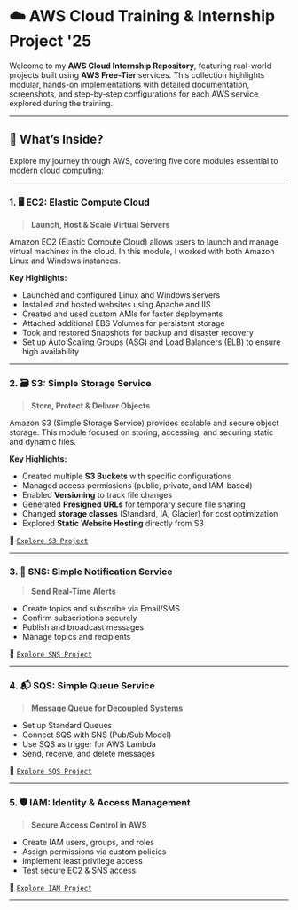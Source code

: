 # ☁️ AWS Cloud Training & Internship Project '25

Welcome to my **AWS Cloud Internship Repository**, featuring real-world projects built using **AWS Free-Tier** services. This collection highlights modular, hands-on implementations with detailed documentation, screenshots, and step-by-step configurations for each AWS service explored during the training.

---

## 🚀 What’s Inside?

Explore my journey through AWS, covering five core modules essential to modern cloud computing:

---

### 1. 🖥️ EC2: Elastic Compute Cloud
> **Launch, Host & Scale Virtual Servers**

Amazon EC2 (Elastic Compute Cloud) allows users to launch and manage virtual machines in the cloud. In this module, I worked with both Amazon Linux and Windows instances.

**Key Highlights:**
- Launched and configured Linux and Windows servers
- Installed and hosted websites using Apache and IIS
- Created and used custom AMIs for faster deployments
- Attached additional EBS Volumes for persistent storage
- Took and restored Snapshots for backup and disaster recovery
- Set up Auto Scaling Groups (ASG) and Load Balancers (ELB) to ensure high availability

---

### 2. 🗃️ S3: Simple Storage Service
> **Store, Protect & Deliver Objects**

Amazon S3 (Simple Storage Service) provides scalable and secure object storage. This module focused on storing, accessing, and securing static and dynamic files.

**Key Highlights:**
- Created multiple **S3 Buckets** with specific configurations
- Managed access permissions (public, private, and IAM-based)
- Enabled **Versioning** to track file changes
- Generated **Presigned URLs** for temporary secure file sharing
- Changed **storage classes** (Standard, IA, Glacier) for cost optimization
- Explored **Static Website Hosting** directly from S3

🔗 [`Explore S3 Project`](./Simple%20Storage%20Service%20(S3).pdf)

---

### 3. 📢 SNS: Simple Notification Service
> **Send Real-Time Alerts**

- Create topics and subscribe via Email/SMS
- Confirm subscriptions securely
- Publish and broadcast messages
- Manage topics and recipients

🔗 [`Explore SNS Project`](./SNS_Project/README.md)

---

### 4. 📬 SQS: Simple Queue Service
> **Message Queue for Decoupled Systems**

- Set up Standard Queues
- Connect SQS with SNS (Pub/Sub Model)
- Use SQS as trigger for AWS Lambda
- Send, receive, and delete messages

🔗 [`Explore SQS Project`](./SQS_Project/README.md)

---

### 5. 🛡️ IAM: Identity & Access Management
> **Secure Access Control in AWS**

- Create IAM users, groups, and roles
- Assign permissions via custom policies
- Implement least privilege access
- Test secure EC2 & SNS access

🔗 [`Explore IAM Project`](./IAM_Project/README.md)

---
